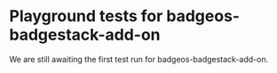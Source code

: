 # Playground tests for badgeos-badgestack-add-on
We are still awaiting the first test run for badgeos-badgestack-add-on.
